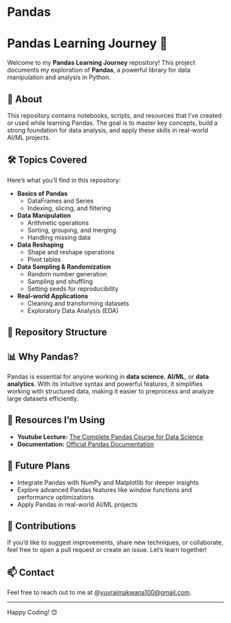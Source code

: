 # Pandas
# Pandas Learning Journey 🚀

Welcome to my **Pandas Learning Journey** repository! This project documents my exploration of **Pandas**, a powerful library for data manipulation and analysis in Python.  

## 📖 About  
This repository contains notebooks, scripts, and resources that I’ve created or used while learning Pandas. The goal is to master key concepts, build a strong foundation for data analysis, and apply these skills in real-world AI/ML projects.  

## 🛠️ Topics Covered  
Here’s what you’ll find in this repository:  
- **Basics of Pandas**  
  - DataFrames and Series  
  - Indexing, slicing, and filtering  
- **Data Manipulation**  
  - Arithmetic operations  
  - Sorting, grouping, and merging  
  - Handling missing data  
- **Data Reshaping**  
  - Shape and reshape operations  
  - Pivot tables  
- **Data Sampling & Randomization**  
  - Random number generation  
  - Sampling and shuffling  
  - Setting seeds for reproducibility  
- **Real-world Applications**  
  - Cleaning and transforming datasets  
  - Exploratory Data Analysis (EDA)  

## 📂 Repository Structure  

## 📊 Why Pandas?  
Pandas is essential for anyone working in **data science**, **AI/ML**, or **data analytics**. With its intuitive syntax and powerful features, it simplifies working with structured data, making it easier to preprocess and analyze large datasets efficiently.  

## 🔗 Resources I’m Using    
- **Youtube Lecture:** [The Complete Pandas Course for Data Science](https://youtube.com/playlist?list=PLFAYD0dt5xCxdKfIR3ZX3k07qrqEjUZSO&si=JU_u1Ipd26qBqNcp)
- **Documentation:** [Official Pandas Documentation](https://pandas.pydata.org/)  

## 🌟 Future Plans  
- Integrate Pandas with NumPy and Matplotlib for deeper insights  
- Explore advanced Pandas features like window functions and performance optimizations  
- Apply Pandas in real-world AI/ML projects  

## 🤝 Contributions  
If you’d like to suggest improvements, share new techniques, or collaborate, feel free to open a pull request or create an issue. Let’s learn together!  

## 📫 Contact  
Feel free to reach out to me at @yuvrajmakwana100@gmail.com.  

---

Happy Coding! 😊

